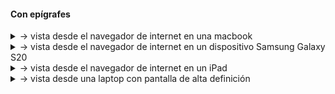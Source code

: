 
#### Con epígrafes

<details>
<summary> → vista desde el navegador de internet en una macbook</summary>

![macbook](images/responsive_tests/publicaciones-solo/MacBook%20Pro-1733510259469.jpeg)

</details>

<details>
<summary> → vista desde el navegador de internet en un dispositivo Samsung Galaxy S20</summary>

![Samsung](images/responsive_tests/publicaciones-solo/Samsung%20Galaxy%20S20%20Ultra-1733510259470.jpeg)

</details>

<details>
<summary> → vista desde el navegador de internet en un iPad</summary>
![iPad](images/responsive_tests/publicaciones-solo/iPad-1733510259520.jpeg)

</details>

<details>
<summary> → vista desde una laptop con pantalla de alta definición</summary>
![laptop](images/responsive_tests/publicaciones-solo/laptopWithHiDPIScreen-1733510259466.jpeg)

</details>
